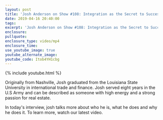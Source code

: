 ```yaml
---
layout: post
title: 'Josh Anderson on Show #108: Integration as the Secret to Success'
date: 2019-04-16 20:40:00
tags:
excerpt: 'Josh Anderson on Show #108: Integration as the Secret to Success'
enclosure:
pullquote:
enclosure_type: video/mp4
enclosure_time:
use_youtube_image: true
youtube_alternate_image:
youtube_code: Itob4YH1cbg
---
```


{% include youtube.html %}

Originally from Nashville, Josh graduated from the Louisiana State University in international trade and finance. Josh served eight years in the U.S Army and can be described as someone with high energy and a strong passion for real estate.

In today's interview, josh talks more about who he is, what he does and why he does it. To learn more, watch our latest video.